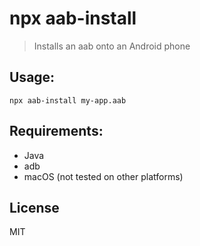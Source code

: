 # npx aab-install

> Installs an aab onto an Android phone

## Usage: 
```
npx aab-install my-app.aab
```

## Requirements:

* Java
* adb
* macOS (not tested on other platforms)

## License
MIT
